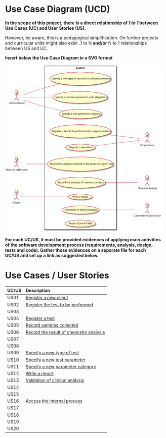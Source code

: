 # Use Case Diagram (UCD)

**In the scope of this project, there is a direct relationship of _1 to 1_ between Use Cases (UC) and User Stories (US).**

However, be aware, this is a pedagogical simplification. On further projects and curricular units might also exist _1 to N **and/or** N to 1 relationships between US and UC.

**Insert below the Use Case Diagram in a SVG format**

![Use Case Diagram](UCD.svg)


**For each UC/US, it must be provided evidences of applying main activities of the software development process (requirements, analysis, design, tests and code). Gather those evidences on a separate file for each UC/US and set up a link as suggested below.**

# Use Cases / User Stories
| UC/US  | Description                                                               |                   
|:----|:------------------------------------------------------------------------|
| US01 | [Register a new client](US01.md)|
| US02 | [Register the test to be performed](US02.md)|
| US03 | |
| US04 | [Register a test](US04.md)   |
| US05 | [Record samples collected](US05.md)  |
| US06 | [Record the result of chemistry analysis](US.06)|
| US07 | |
| US08 | |
| US09 | [Specify a new type of test](US09.md)|
| US10 | [Specify a new test parameter](US10.md)|
| US11 | [Specify a new parameter category](US11.md)|
| US12 | [Write a report](US12.md)|
| US13 | [Validation of clinical analysis](US13.md)|
| US14 | |
| US15 | |
| US16 | [Access the internal process](US16.md)|
| US17 ||
| US18 ||
| US19 ||
| US20 ||

